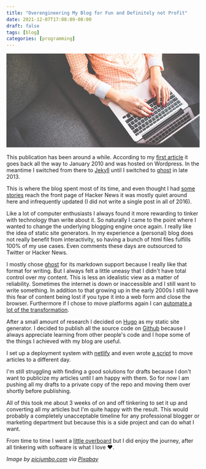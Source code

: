 ```yaml
---
title: "Overengineering My Blog for Fun and Definitely not Profit"
date: 2021-12-07T17:08:09-08:00
draft: false
tags: [blog]
categories: [programming]
---
```


![New Blog](cover.jpg)

This publication has been around a while. According to my [first article](/blog/2010/01/04/what-i-like-about-the-play-framework/) it goes back all the way to January 2010 and was hosted on Wordpress. In the meantime I switched from there to [Jekyll](/blog/2010/06/18/jekyll-blogging-without-pain/) until I switched to [ghost](/blog/2013/12/13/im-blogging-again/) in late 2013.

This is where the blog spent most of its time, and even thought I had [some](https://news.ycombinator.com/item?id=15909870) [stories](https://news.ycombinator.com/item?id=27210604) reach the front page of Hacker News it was mostly quiet around here and infrequently updated (I did not write a single post in all of 2016).

Like a lot of computer enthusiasts I always found it more rewarding to tinker with technology than write about it. So naturally I came to the point where I wanted to change the underlying blogging engine once again. I really like the idea of static site generators. In my experience a (personal) blog does not really benefit from interactivity, so having a bunch of html files fulfills 100% of my use cases. Even comments these days are outsourced to Twitter or Hacker News.

I mostly chose [ghost](https://ghost.org) for its markdown support because I really like that format for writing. But I always felt a little uneasy that I didn't have total control over my content. This is less an idealistic view as a matter of reliability. Sometimes the internet is down or inaccessible and I still want to write something. In addition to that growing up in the early 2000s I still have this fear of content being lost if you type it into a web form and close the browser. Furthermore if I chose to move platforms again I can [automate a lot of the transformation](https://xkcd.com/1319/).

After a small amount of research I decided on [Hugo](https://gohugo.io) as my static site generator. I decided to publish all the source code on [Github](http://github.com/leifg/leif.io) because I always appreciate learning from other people's code and I hope some of the things I achieved with my blog are useful.

I set up a deployment system with [netlify](https://netlify.com) and even wrote [a script](https://github.com/leifg/leif.io/blob/main/update_time_in_article.rb) to move articles to a different day.

I'm still struggling with finding a good solutions for drafts because I don't want to publicize my articles until I am happy with them. So for now I am pushing all my drafts to a private copy of the repo and moving them over shortly before publishing.

All of this took me about 3 weeks of on and off tinkering to set it up and converting all my articles but I'm quite happy with the result. This would probably a completely unacceptable timeline for any professional blogger or marketing department but because this is a side project and can do what I want.

From time to time I went a [little overboard](https://github.com/leifg/leif.io/pull/12) but I did enjoy the journey, after all tinkering with software is what I love :heart:.

*Image by [picjumbo.com](https://www.picjumbo.com) via [Pixabay](https://pixabay.com/photos/student-notebook-female-study-type-865073/)*
